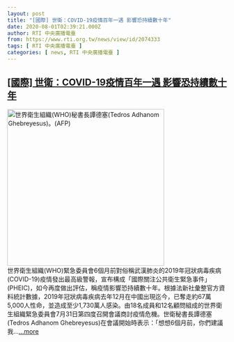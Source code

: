 ```yaml
---
layout: post
title: "[國際] 世衛：COVID-19疫情百年一遇 影響恐持續數十年"
date: 2020-08-01T02:39:21.000Z
author: RTI 中央廣播電臺
from: https://www.rti.org.tw/news/view/id/2074333
tags: [ RTI 中央廣播電臺 ]
categories: [ news, RTI 中央廣播電臺 ]
---
```

<!--1596249561000-->
[[國際] 世衛：COVID-19疫情百年一遇 影響恐持續數十年](https://www.rti.org.tw/news/view/id/2074333)
------

<div>
<img src="https://static.rti.org.tw/assets/thumbnails/2020/03/12/17f1cd39bded6a09bbbbc9b9233764e2.jpg" width="360" alt="世界衛生組織(WHO)秘書長譚德塞(Tedros Adhanom Ghebreyesus)。(AFP)" title="世界衛生組織(WHO)秘書長譚德塞(Tedros Adhanom Ghebreyesus)。(AFP)"><br>世界衛生組織(WHO)緊急委員會6個月前對俗稱武漢肺炎的2019年冠狀病毒疾病(COVID-19)疫情發出最高級警報，宣布構成「國際關注公共衛生緊急事件」(PHEIC)，如今再度做出評估，稱疫情影響恐持續數十年。根據法新社彙整官方資料統計數據，2019年冠狀病毒疾病去年12月在中國出現迄今，已奪走約67萬5,000人性命，並造成至少1,730萬人感染。由18名成員和12名顧問組成的世界衛生組織緊急委員會7月31日第四度召開會議商討疫情危機。世衛秘書長譚德塞(Tedros Adhanom Ghebreyesus)在會議開始時表示：「想想6個月前，你們建議我...<a target="_blank" href="https://www.rti.org.tw/news/view/id/2074333">...more</a>
</div>
